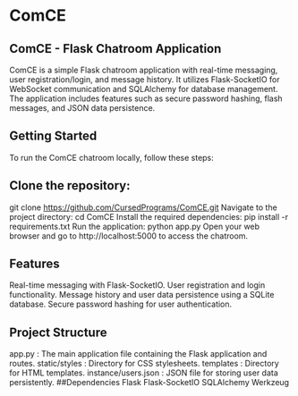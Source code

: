 # ComCE

## ComCE - Flask Chatroom Application

ComCE is a simple Flask chatroom application with real-time messaging, user registration/login, and message history. It utilizes Flask-SocketIO for WebSocket communication and SQLAlchemy for database management. The application includes features such as secure password hashing, flash messages, and JSON data persistence.

## Getting Started

To run the ComCE chatroom locally, follow these steps:

## Clone the repository:

git clone https://github.com/CursedPrograms/ComCE.git
Navigate to the project directory:
cd ComCE
Install the required dependencies:
pip install -r requirements.txt
Run the application:
python app.py
Open your web browser and go to http://localhost:5000 to access the chatroom.

## Features

Real-time messaging with Flask-SocketIO.
User registration and login functionality.
Message history and user data persistence using a SQLite database.
Secure password hashing for user authentication.

## Project Structure

app.py
: The main application file containing the Flask application and routes.
static/styles
: Directory for CSS stylesheets.
templates
: Directory for HTML templates.
instance/users.json
: JSON file for storing user data persistently.
##Dependencies
Flask
Flask-SocketIO
SQLAlchemy
Werkzeug
